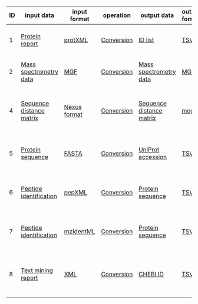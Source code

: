 | ID | input data | input format | operation  | output data  | output format | topic | shim | dependencies | comments
|---|---|---|---|---|---|---|---|---|---|
| 1 | [Protein report](http://edamontology.org/data_0896) | [protXML](http://edamontology.org/format_3747) | [Conversion](http://edamontology.org/operation_3434) | [ID list](http://edamontology.org/data_2872) | [TSV](http://edamontology.org/format_3475) | [Proteomics](http://edamontology.org/topic_0121) | [Protein_report_in_protXML_to_ID_list_in_TSV.sh](shims/Protein_report_in_protXML_to_ID_list_in_TSV.sh) | xmllint | assumes UniProt style FASTA was used |
| 2 | [Mass spectrometry data](http://edamontology.org/data_2536) | [MGF](http://edamontology.org/format_3651) | [Conversion](http://edamontology.org/operation_3434) | [Mass spectrometry data](http://edamontology.org/data_2536) | [MGF](http://edamontology.org/format_3651)  | [Proteomics](http://edamontology.org/topic_0121) | [Mass_spectrometry_data_in_MGF_to_Mass_spectrometry_data_in_MGF.sh](shims/Mass_spectrometry_data_in_MGF_to_Mass_spectrometry_data_in_MGF.sh) | awk | converts DataAnalysis MGF to TPP MGF |
| 4 | [Sequence distance matrix](http://edamontology.org/data_0870) | [Nexus format](http://edamontology.org/format_1912) | [Conversion](http://edamontology.org/operation_3434) | [Sequence distance matrix](http://edamontology.org/data_0870) | [mega](http://edamontology.org/format_1991) | [Proteomics](http://edamontology.org/topic_0121) | [Sequence_distance_matrix_in_Nexus_format_to_Sequence_distance_matrix_in_mega.sh](shims/Sequence_distance_matrix_in_Nexus_format_to_Sequence_distance_matrix_in_mega.sh) | awk | converts NEXUS distance matrix to MEGA format |
| 5 | [Protein sequence](http://edamontology.org/data_2976) | [FASTA](http://edamontology.org/format_1929) | [Conversion](http://edamontology.org/operation_3434) | [UniProt accession](http://edamontology.org/data_3021) | [TSV](http://edamontology.org/format_3475) | [Proteomics](http://edamontology.org/topic_0121) | [Protein_sequence_in_FASTA_to_UniProt_accession_in_TSV.sh](shims/Protein_sequence_in_FASTA_to_UniProt_accession_in_TSV.sh) | grep | extracts UniProt accession(s) from UniProt FASTA |
| 6 | [Peptide identification](http://edamontology.org/data_0945) | [pepXML](http://edamontology.org/format_3655) | [Conversion](http://edamontology.org/operation_3434) | [Protein sequence](http://edamontology.org/data_2976) | [TSV](http://edamontology.org/format_3475) | [Proteomics](http://edamontology.org/topic_0121) | [Peptide_identification_in_pepXML_to_Protein_sequence_in_TSV.sh](shims/Peptide_identification_in_pepXML_to_Protein_sequence_in_TSV.sh) | xmllint | extracts top hit peptide sequences from pepXML |
| 7 | [Peptide identification](http://edamontology.org/data_0945) | [mzIdentML](http://edamontology.org/format_3247) | [Conversion](http://edamontology.org/operation_3434) | [Protein sequence](http://edamontology.org/data_2976) | [TSV](http://edamontology.org/format_3475) | [Proteomics](http://edamontology.org/topic_0121) | [Peptide_identification_in_mzIdentML_to_Protein_sequence_in_TSV.sh](shims/Peptide_identification_in_mzIdentML_to_Protein_sequence_in_TSV.sh) | xmllint | extracts all peptide sequences from mzIdentML |
| 8 | [Text mining report](http://edamontology.org/data_0972) | [XML](http://edamontology.org/format_2332) | [Conversion](http://edamontology.org/operation_3434) | [CHEBI ID](http://edamontology.org/data_1174) | [TSV](http://edamontology.org/format_3475) | [Chemistry](http://edamontology.org/topic_3314); [Metabolomics](http://edamontology.org/topic_3172) | [Text_mining_report_in_XML_to_CHEBI_ID_in_TSV.sh](shims/Text_mining_report_in_XML_to_CHEBI_ID_in_TSV.sh) | xmllint | extracts all CHEBI IDs from Europe PMC Annotations XML |

